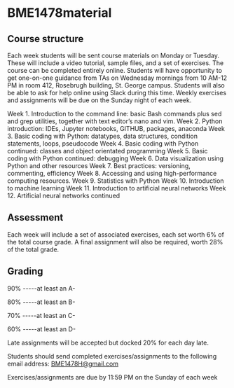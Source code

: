 # BME1478material

## Course structure

Each week students will be sent course materials on Monday or Tuesday. These will include a video tutorial, sample files, and a set of exercises. The course can be completed entirely online. Students will have opportunity to get one-on-one guidance from TAs on Wednesday mornings from 10 AM-12 PM in room 412, Rosebrugh building, St. George campus. Students will also be able to ask for help online using Slack during this time. Weekly exercises and assignments will be due on the Sunday night of each week.

Week 1. Introduction to the command line: basic Bash commands plus sed and grep utilities, together with text editor’s nano and vim.
Week 2. Python introduction: IDEs, Jupyter notebooks, GITHUB, packages, anaconda
Week 3. Basic coding with Python: datatypes, data structures, condition statements, loops, pseudocode
Week 4. Basic coding with Python continued: classes and object orientated programming
Week 5. Basic coding with Python continued: debugging
Week 6. Data visualization using Python and other resources
Week 7. Best practices: versioning, commenting, efficiency
Week 8. Accessing and using high-performance computing resources.
Week 9. Statistics with Python
Week 10. Introduction to machine learning
Week 11. Introduction to artificial neural networks
Week 12. Artificial neural networks continued

## Assessment

Each week will include a set of associated exercises, each set worth 6% of the total course grade. A final assignment will also be required, worth 28% of the total grade.

## Grading

90% -----at least an A-

80% -----at least an B-

70% -----at least an C-

60% -----at least an D-

Late assignments will be accepted but docked 20% for each day late.

Students should send completed exercises/assignments to the following email address: BME1478H@gmail.com

Exercises/assignments are due by 11:59 PM on the Sunday of each week
